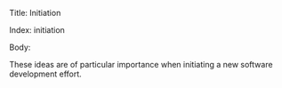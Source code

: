 Title: Initiation

Index: initiation

Body:

These ideas are of particular importance when initiating a new software development effort.
